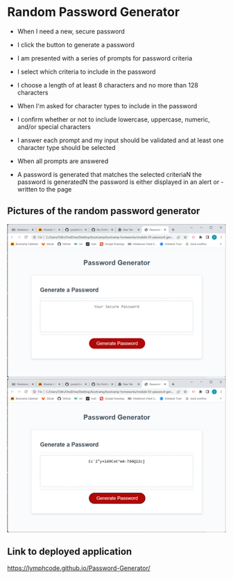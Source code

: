 # Random Password Generator

- When I need a new, secure password

- I click the button to generate a password

- I am presented with a series of prompts for password criteria

- I select which criteria to include in the password

- I choose a length of at least 8 characters and no more than 128 characters

- When I'm asked for character types to include in the password

- I confirm whether or not to include lowercase, uppercase, numeric, and/or special characters

- I answer each prompt and my input should be validated and at least one character type should be selected

- When all prompts are answered

- A password is generated that matches the selected criteriaN the password is generatedN the password is either displayed in an alert or - written to the page


## Pictures of the random password generator

![screenshot1](https://github.com/LymphCode/Password-Generator/blob/main/assets/images/Random%20Password%20Generator%20Screenshot%201.png)
![screenshot2](https://github.com/LymphCode/Password-Generator/blob/main/assets/images/Random%20Password%20Generator%20Screenshot%202.png)


## Link to deployed application

https://lymphcode.github.io/Password-Generator/